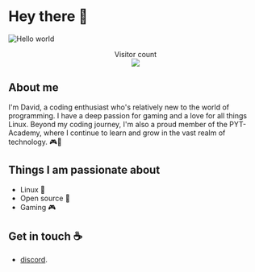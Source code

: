 # Hey there :wave:

<img src="https://raw.githubusercontent.com/sagar-viradiya/sagar-viradiya/master/resources/banner.png" alt="Hello world">

<p align="center"> 
  Visitor count<br>
  <img src="https://profile-counter.glitch.me/david-star-git/count.svg" />
</p>

## About me

I'm David, a coding enthusiast who's relatively new to the world of programming. I have a deep passion for gaming and a love for all things Linux. Beyond my coding journey, I'm also a proud member of the PYT-Academy, where I continue to learn and grow in the vast realm of technology. 🎮🐧

## Things I am passionate about

- Linux 🐧
- Open source 🐙
- Gaming 🎮

## Get in touch :coffee:

- [discord](https://discordapp.com/users/377185902998323203).

<!--
**david-star-git/david-star-git** is a ✨ _special_ ✨ repository because its `README.md` (this file) appears on your GitHub profile.

Here are some ideas to get you started:

- 🔭 I’m currently working on ...
- 🌱 I’m currently learning ...
- 👯 I’m looking to collaborate on ...
- 🤔 I’m looking for help with ...
- 💬 Ask me about ...
- 📫 How to reach me: ...
- 😄 Pronouns: ...
- ⚡ Fun fact: ...
-->
